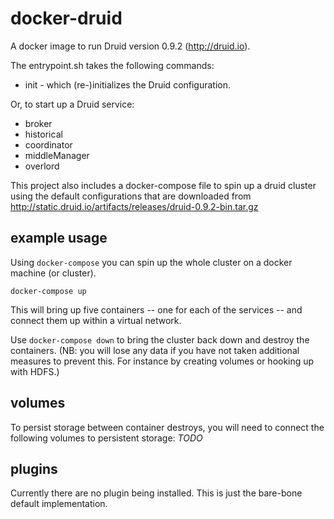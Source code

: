 # docker-druid

A docker image to run Druid version 0.9.2 (http://druid.io).

The entrypoint.sh takes the following commands:

* init - which (re-)initializes the Druid configuration.

Or, to start up a Druid service:
* broker
* historical
* coordinator
* middleManager
* overlord

This project also includes a docker-compose file to spin up a druid cluster using the default configurations that 
are downloaded from http://static.druid.io/artifacts/releases/druid-0.9.2-bin.tar.gz

## example usage
Using `docker-compose` you can spin up the whole cluster on a docker machine (or cluster).

`docker-compose up`

This will bring up five containers -- one for each of the services -- and connect them up within a virtual network.

Use `docker-compose down` to bring the cluster back down and destroy the containers. (NB: you will lose any data if you have not taken additional measures to prevent this. For instance by creating volumes or hooking up with HDFS.)

## volumes
To persist storage between container destroys, you will need to connect the following volumes to persistent storage:
_TODO_

## plugins
Currently there are no plugin being installed. This is just the bare-bone default implementation.